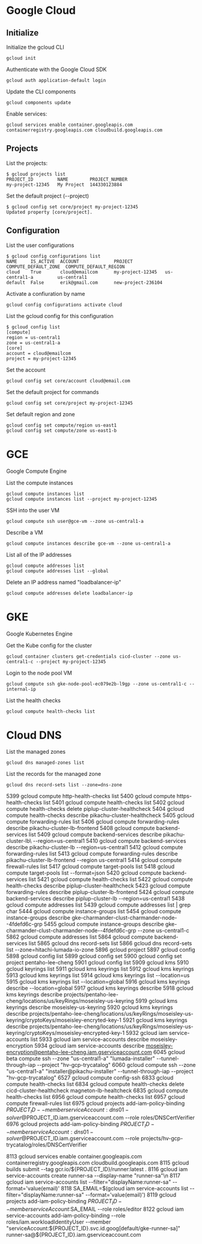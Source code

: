 # Google Cloud

## Initialize 

Initialize the gcloud CLI

```
gcloud init
```

Authenticate with the Google Cloud SDK

```
gcloud auth application-default login
``` 

Update the CLI components

```
gcloud components update
```

Enable services:

```
gcloud services enable container.googleapis.com containerregistry.googleapis.com cloudbuild.googleapis.com
```

## Projects

List the projects:

```
$ gcloud projects list
PROJECT_ID         NAME        PROJECT_NUMBER
my-project-12345   My Project  144330123884
```

Set the default project (--project)

```
$ gcloud config set core/project my-project-12345
Updated property [core/project].
```

## Configuration

List the user configurations

```
$ gcloud config configurations list
NAME     IS_ACTIVE  ACCOUNT             PROJECT            COMPUTE_DEFAULT_ZONE  COMPUTE_DEFAULT_REGION
cloud    True       cloud@emailcom      my-project-12345   us-central1-a         us-central1
default  False      erik@gmail.com      new-project-236104
```

Activate a confiuration by name

```
gcloud config configurations activate cloud
```

List the gcloud config for this configuration

```
$ gcloud config list
[compute]
region = us-central1
zone = us-central1-a
[core]
account = cloud@emailcom
project = my-project-12345
```

Set the account

```
gcloud config set core/account cloud@email.com
``` 

Set the default project for commands

```
gcloud config set core/project my-project-12345
```

Set  default region and zone
```
gcloud config set compute/region us-east1
gcloud config set compute/zone us-east1-b
``` 

# GCE

Google Compute Engine

List the compute instances

```
gcloud compute instances list
gcloud compute instances list --project my-project-12345
```

SSH into the user VM

```
gcloud compute ssh user@gce-vm --zone us-central1-a
```

Describe a VM

```
gcloud compute instances describe gce-vm --zone us-central1-a
```

List all of the IP addresses

```
gcloud compute addresses list
gcloud compute addresses list --global
```

Delete an IP address named "loadbalancer-ip"

```
gcloud compute addresses delete loadbalancer-ip
```

# GKE

Google Kubernetes Engine

Get the Kube config for the cluster

```
gcloud container clusters get-credentials cicd-cluster --zone us-central1-c --project my-project-12345
```

Login to the node pool VM

```
gcloud compute ssh gke-node-pool-ec079e2b-l9gp --zone us-central1-c --internal-ip
```

List the health checks

```
gcloud compute health-checks list
```

# Cloud DNS

List the managed zones
```
gcloud dns managed-zones list
```

List the records for the managed zone

```
gcloud dns record-sets list --zone=dns-zone
```

 5399  gcloud compute http-health-checks list
 5400  gcloud compute https-health-checks list
 5401  gcloud compute health-checks list
 5402  gcloud compute health-checks delete piplup-cluster-healthcheck
 5404  gcloud compute health-checks describe pikachu-cluster-healthcheck
 5405  gcloud compute forwarding-rules list
 5406  gcloud compute forwarding-rules describe pikachu-cluster-lb-frontend
 5408  gcloud compute backend-services list
 5409  gcloud compute backend-services describe pikachu-cluster-lb\ --region=us-central1
 5410  gcloud compute backend-services describe pikachu-cluster-lb --region=us-central1
 5412  gcloud compute forwarding-rules list
 5413  gcloud compute forwarding-rules describe pikachu-cluster-lb-frontend --region us-central1
 5414  gcloud compute firewall-rules list
 5417  gcloud compute target-pools list
 5418  gcloud compute target-pools list --format=json
 5420  gcloud compute backend-services list
 5421  gcloud compute health-checks list
 5422  gcloud compute health-checks describe piplup-cluster-healthcheck
 5423  gcloud compute forwarding-rules describe piplup-cluster-lb-frontend
 5424  gcloud compute backend-services describe piplup-cluster-lb --region=us-central1
 5438  gcloud compute addresses list
 5439  gcloud compute addresses list | grep char
 5444  gcloud compute instance-groups list
 5454  gcloud compute instance-groups describe gke-charmander-clust-charmander-node--4fdefd6c-grp
 5455  gcloud compute instance-groups describe gke-charmander-clust-charmander-node--4fdefd6c-grp --zone us-central1-c
 5862  gcloud compute addresses list
 5864  gcloud compute backend-services list
 5865  gcloud dns record-sets list
 5866  gcloud dns record-sets list --zone=hitachi-lumada-io-zone
 5896  gcloud project
 5897  gcloud config
 5898  gcloud config list
 5899  gcloud config set
 5900  gcloud config set project pentaho-lee-cheng
 5901  gcloud config list
 5909  gcloud kms
 5910  gcloud keyrings list
 5911  gcloud kms keyrings list
 5912  gcloud kms keyrings
 5913  gcloud kms keyrings list
 5914  gcloud kms keyrings list --location=us
 5915  gcloud kms keyrings list --location=global
 5916  gcloud kms keyrings describe --location=global
 5917  gcloud kms keyrings describe
 5918  gcloud kms keyrings describe projects/pentaho-lee-cheng/locations/us/keyRings/moseisley-us-keyring
 5919  gcloud kms keyrings describe moseisley-us-keyring
 5920  gcloud kms keyrings describe projects/pentaho-lee-cheng/locations/us/keyRings/moseisley-us-keyring/cryptoKeys/moseisley-encryted-key-1
 5921  gcloud kms keyrings describe projects/pentaho-lee-cheng/locations/us/keyRings/moseisley-us-keyring/cryptoKeys/moseisley-encrypted-key-1
 5932  gcloud iam service-accounts list
 5933  gcloud iam service-accounts describe moseisley-encryption
 5934  gcloud iam service-accounts describe moseisley-encryption@pentaho-lee-cheng.iam.gserviceaccount.com
 6045  gcloud beta compute ssh --zone "us-central1-a" "lumada-installer" --tunnel-through-iap --project "hv-gcp-trycatalog"
 6060  gcloud compute ssh --zone "us-central1-a" "installer@pikachu-installer" --tunnel-through-iap --project "hv-gcp-trycatalog"
 6527  gcloud compute config-ssh
 6833  gcloud compute health-checks list
 6834  gcloud compute health-checks delete cicd-cluster-healthcheck magneton-lb-healtcheck
 6835  gcloud compute health-checks list
 6956  gcloud compute health-checks list
 6957  gcloud compute firewall-rules list
 6975  gcloud projects add-iam-policy-binding $PROJECT_ID --member serviceAccount:dns01-solver@$PROJECT_ID.iam.gserviceaccount.com --role roles/DNSCertVerifier
 6976  gcloud projects add-iam-policy-binding $PROJECT_ID --member serviceAccount:dns01-solver@$PROJECT_ID.iam.gserviceaccount.com --role projects/hv-gcp-trycatalog/roles/DNSCertVerifier

 8113  gcloud services enable container.googleapis.com containerregistry.googleapis.com cloudbuild.googleapis.com
 8115  gcloud builds submit --tag gcr.io/${PROJECT_ID}/runner:latest .
 8116  gcloud iam service-accounts create runner-sa --display-name "runner-sa"\n
 8117  gcloud iam service-accounts list --filter="displayName:runner-sa" --format='value(email)'
 8118  SA_EMAIL=$(gcloud iam service-accounts list --filter="displayName:runner-sa" --format='value(email)')
 8119  gcloud projects add-iam-policy-binding ${PROJECT_ID} --member serviceAccount:$SA_EMAIL --role roles/editor
 8122  gcloud iam service-accounts add-iam-policy-binding --role roles/iam.workloadIdentityUser --member "serviceAccount:${PROJECT_ID}.svc.id.goog[default/gke-runner-sa]" runner-sa@${PROJECT_ID}.iam.gserviceaccount.com